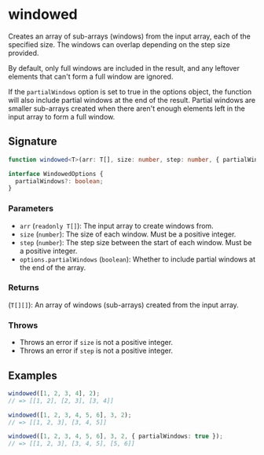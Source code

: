 # windowed

Creates an array of sub-arrays (windows) from the input array, each of the specified size.
The windows can overlap depending on the step size provided.

By default, only full windows are included in the result, and any leftover elements that can't form a full window are ignored.

If the `partialWindows` option is set to true in the options object, the function will also include partial windows at the end of the result.
Partial windows are smaller sub-arrays created when there aren't enough elements left in the input array to form a full window.

## Signature

```typescript
function windowed<T>(arr: T[], size: number, step: number, { partialWindows = false }: WindowedOptions): T[][];

interface WindowedOptions {
  partialWindows?: boolean;
}
```

### Parameters

- `arr` (`readonly T[]`): The input array to create windows from.
- `size` (`number`): The size of each window. Must be a positive integer.
- `step` (`number`): The step size between the start of each window. Must be a positive integer.
- `options.partialWindows` (`boolean`): Whether to include partial windows at the end of the array.

### Returns

(`T[][]`): An array of windows (sub-arrays) created from the input array.

### Throws

- Throws an error if `size` is not a positive integer.
- Throws an error if `step` is not a positive integer.

## Examples

```typescript
windowed([1, 2, 3, 4], 2);
// => [[1, 2], [2, 3], [3, 4]]

windowed([1, 2, 3, 4, 5, 6], 3, 2);
// => [[1, 2, 3], [3, 4, 5]]

windowed([1, 2, 3, 4, 5, 6], 3, 2, { partialWindows: true });
// => [[1, 2, 3], [3, 4, 5], [5, 6]]
```
